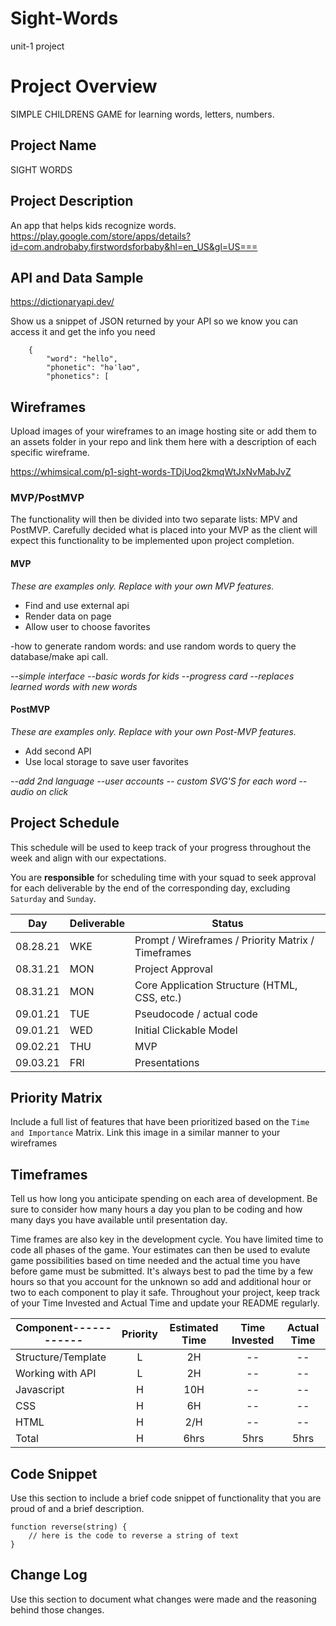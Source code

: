 # Sight-Words
unit-1 project


# Project Overview

SIMPLE CHILDRENS GAME for learning words, letters, numbers.
## Project Name

SIGHT WORDS

## Project Description

An app that helps kids recognize words. 							
https://play.google.com/store/apps/details?id=com.androbaby.firstwordsforbaby&hl=en_US&gl=US===							
## API and Data Sample

https://dictionaryapi.dev/		
		
Show us a snippet of JSON returned by your API so we know you can access it and get the info you need
```[
    {
        "word": "hello",
        "phonetic": "həˈləʊ",
        "phonetics": [
```

## Wireframes

Upload images of your wireframes to an image hosting site or add them to an assets folder in your repo and link them here with a description of each specific wireframe.

https://whimsical.com/p1-sight-words-TDjUoq2kmqWtJxNvMabJvZ




### MVP/PostMVP

The functionality will then be divided into two separate lists: MPV and PostMVP.  Carefully decided what is placed into your MVP as the client will expect this functionality to be implemented upon project completion.  

#### MVP 
*These are examples only. Replace with your own MVP features.*

- Find and use external api 
- Render data on page 
- Allow user to choose favorites 

-how to generate random words: and use random words to query the database/make api call. 

*--simple interface*
*--basic words for kids*
*--progress card*
*--replaces learned words with new words*


#### PostMVP  
*These are examples only. Replace with your own Post-MVP features.*

- Add second API
- Use local storage to save user favorites

*--add 2nd language*
*--user accounts*
*-- custom SVG'S for each word*
*-- audio on click*

## Project Schedule

This schedule will be used to keep track of your progress throughout the week and align with our expectations.  

You are **responsible** for scheduling time with your squad to seek approval for each deliverable by the end of the corresponding day, excluding `Saturday` and `Sunday`.

|  Day | Deliverable | Status
|---|---| ---
|08.28.21|WKE| Prompt / Wireframes / Priority Matrix / Timeframes 
|08.31.21|MON| Project Approval 
|08.31.21|MON| Core Application Structure (HTML, CSS, etc.) 
|09.01.21|TUE| Pseudocode / actual code 
|09.01.21|WED| Initial Clickable Model 
|09.02.21|THU| MVP 
|09.03.21|FRI| Presentations 
## Priority Matrix

Include a full list of features that have been prioritized based on the `Time and Importance` Matrix.  Link this image in a similar manner to your wireframes

## Timeframes

Tell us how long you anticipate spending on each area of development. Be sure to consider how many hours a day you plan to be coding and how many days you have available until presentation day.

Time frames are also key in the development cycle.  You have limited time to code all phases of the game.  Your estimates can then be used to evalute game possibilities based on time needed and the actual time you have before game must be submitted. It's always best to pad the time by a few hours so that you account for the unknown so add and additional hour or two to each component to play it safe. Throughout your project, keep track of your Time Invested and Actual Time and update your README regularly.

| Component------------ | Priority | Estimated Time | Time Invested | Actual Time |
| --------------------- | 	:---:  |	  :---: 	|	:---:	    | 	:---:     |
| Structure/Template 	| L | 2H| -- | -- |
| Working with API 		| L	| 2H| -- | -- |
| Javascript			| H |10H| -- | -- |
| CSS					| H	| 6H| -- | -- |
| HTML					| H	|2/H| -- | -- |
| Total | H | 6hrs| 5hrs | 5hrs |

## Code Snippet

Use this section to include a brief code snippet of functionality that you are proud of and a brief description.  

```
function reverse(string) {
	// here is the code to reverse a string of text
}
```

## Change Log
 Use this section to document what changes were made and the reasoning behind those changes.  
